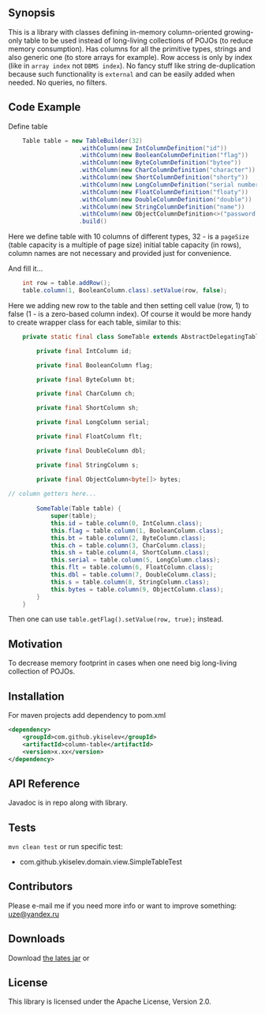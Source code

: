 ## Synopsis

This is a library with classes defining in-memory column-oriented growing-only table to be used instead of long-living collections of POJOs (to reduce memory consumption). Has columns for all the primitive types, strings and also generic one (to store arrays for example). Row access is only by index (like in `array index` not `DBMS index`). No fancy stuff like string de-duplication because such functionality is `external` and can be easily added when needed. No queries, no filters. 

## Code Example

Define table
```java
    Table table = new TableBuilder(32)
                    .withColumn(new IntColumnDefinition("id"))
                    .withColumn(new BooleanColumnDefinition("flag"))
                    .withColumn(new ByteColumnDefinition("bytee"))
                    .withColumn(new CharColumnDefinition("character"))
                    .withColumn(new ShortColumnDefinition("shorty"))
                    .withColumn(new LongColumnDefinition("serial number"))
                    .withColumn(new FloatColumnDefinition("floaty"))
                    .withColumn(new DoubleColumnDefinition("double"))
                    .withColumn(new StringColumnDefinition("name"))
                    .withColumn(new ObjectColumnDefinition<>("password hash", byte[].class))
                    .build()
```

Here we define table with 10 columns of different types, 32 - is a `pageSize` (table capacity is a multiple of page size) initial table capacity (in rows), column names are not necessary and provided just for convenience.

And fill it...
```java
    int row = table.addRow();
    table.column(1, BooleanColumn.class).setValue(row, false);
```

Here we adding new row to the table and then setting cell value (row, 1) to false (1 - is a zero-based column index). Of course it would be more handy to create wrapper class for each table, similar to this:
```java
    private static final class SomeTable extends AbstractDelegatingTable {

        private final IntColumn id;

        private final BooleanColumn flag;

        private final ByteColumn bt;

        private final CharColumn ch;

        private final ShortColumn sh;

        private final LongColumn serial;

        private final FloatColumn flt;

        private final DoubleColumn dbl;

        private final StringColumn s;

        private final ObjectColumn<byte[]> bytes;
        
// column getters here...
 
        SomeTable(Table table) {
            super(table);
            this.id = table.column(0, IntColumn.class);
            this.flag = table.column(1, BooleanColumn.class);
            this.bt = table.column(2, ByteColumn.class);
            this.ch = table.column(3, CharColumn.class);
            this.sh = table.column(4, ShortColumn.class);
            this.serial = table.column(5, LongColumn.class);
            this.flt = table.column(6, FloatColumn.class);
            this.dbl = table.column(7, DoubleColumn.class);
            this.s = table.column(8, StringColumn.class);
            this.bytes = table.column(9, ObjectColumn.class);
        }
    }
```

Then one can use `table.getFlag().setValue(row, true);` instead.


## Motivation

To decrease memory footprint in cases when one need big long-living collection of POJOs. 

## Installation

For maven projects add dependency to pom.xml
```xml
<dependency>
    <groupId>com.github.ykiselev</groupId>
    <artifactId>column-table</artifactId>
    <version>x.xx</version>
</dependency>
```

## API Reference

Javadoc is in repo along with library.

## Tests

`mvn clean test` 
or run specific test:
* com.github.ykiselev.domain.view.SimpleTableTest


## Contributors

Please e-mail me if you need more info or want to improve something: uze@yandex.ru

## Downloads

Download [the lates jar][dl] or

## License

This library is licensed under the Apache License, Version 2.0.

[dl]: https://search.maven.org/remote_content?g=com.github.ykiselev&a=column-table&v=LATEST
[snap]: https://oss.sonatype.org/content/repositories/snapshots/com/github/ykiselev/column-table/

